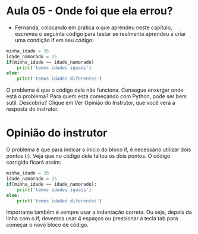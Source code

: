 
# Aula 05 - Onde foi que ela errou?

- Fernanda, colocando em prática o que aprendeu neste capítulo, escreveu o seguinte código para testar se realmente aprendeu a criar uma condição if em seu código:

~~~~python
minha_idade = 26
idade_namorado = 25
if(minha_idade == idade_namorado)
    print('temos idades iguais')
else:
    print('temos idades diferentes')
~~~~


O problema é que o código dela não funciona. Consegue enxergar onde está o problema? Para quem está começando com Python, pode ser bem sutil. Descobriu? Clique em Ver Opinião do Instrutor, que você verá a resposta do instrutor.




# Opinião do instrutor

O problema é que para indicar o início do bloco if, é necessário utilizar dois pontos (:). Veja que no código dele faltou os dois pontos. O código corrigido ficará assim:

~~~~python
minha_idade = 26
idade_namorado = 25
if(minha_idade == idade_namorado):
    print('temos idades iguais')
else:
    print('temos idades diferentes')
~~~~

Importante também é sempre usar a indentação correta. Ou seja, depois da linha com o if, devemos usar 4 espaços ou pressionar a tecla tab para começar o novo bloco de código.